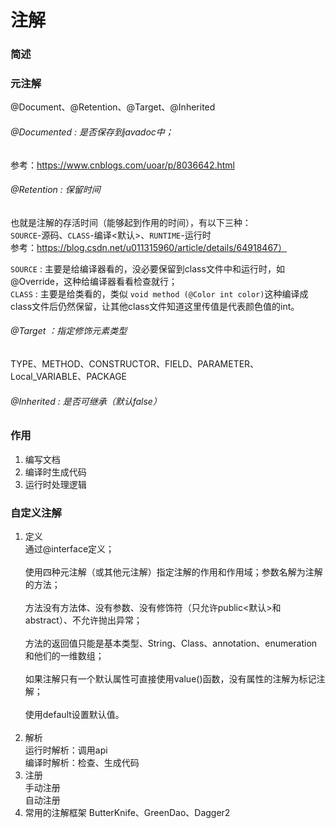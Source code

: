 注解
========
### 简述
### 元注解
@Document、@Retention、@Target、@Inherited
###### @Documented : 是否保存到javadoc中；
参考：https://www.cnblogs.com/uoar/p/8036642.html
###### @Retention : 保留时间
也就是注解的存活时间（能够起到作用的时间），有以下三种：<br>
`SOURCE`-源码、`CLASS`-编译<默认>、`RUNTIME`-运行时<br>
参考：https://blog.csdn.net/u011315960/article/details/64918467）<br>

`SOURCE` : 主要是给编译器看的，没必要保留到class文件中和运行时，如@Override，这种给编译器看看检查就行；<br>
`CLASS` : 主要是给类看的，类似 `void method (@Color int color)`这种编译成class文件后仍然保留，让其他class文件知道这里传值是代表颜色值的int。
###### @Target ：指定修饰元素类型
TYPE、METHOD、CONSTRUCTOR、FIELD、PARAMETER、Local_VARIABLE、PACKAGE
###### @Inherited : 是否可继承（默认false）
### 作用
1. 编写文档
2. 编译时生成代码
3. 运行时处理逻辑
### 自定义注解
1. 定义<br>
通过@interface定义；<br><br>
使用四种元注解（或其他元注解）指定注解的作用和作用域；参数名解为注解的方法；<br><br>
方法没有方法体、没有参数、没有修饰符（只允许public<默认>和abstract）、不允许抛出异常；<br><br>
方法的返回值只能是基本类型、String、Class、annotation、enumeration和他们的一维数组；<br><br>
如果注解只有一个默认属性可直接使用value()函数，没有属性的注解为标记注解；<br><br>
使用default设置默认值。<br><br>
2. 解析<br>
运行时解析：调用api<br>
编译时解析：检查、生成代码
3. 注册<br>
手动注册<br>
自动注册
4. 常用的注解框架
ButterKnife、GreenDao、Dagger2
